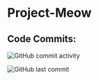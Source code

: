 # Project-Meow


## Code Commits:  
![GitHub commit activity](https://img.shields.io/github/commit-activity/w/PamesJeat/Project-Meow?style=for-the-badge)

![GitHub last commit](https://img.shields.io/github/last-commit/PamesJeat/Project-Meow?style=for-the-badge)
